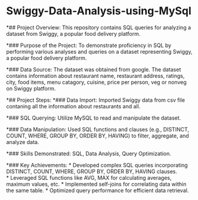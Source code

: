 # Swiggy-Data-Analysis-using-MySql

*## Project Overview:
         This repository contains SQL queries for analyzing a dataset from Swiggy, a popular food delivery platform.
         

*### Purpose of the Project: To demonstrate proficiency in SQL by performing various analyses and queries on a dataset 
                             representing Swiggy, a popular food delivery platform.


*### Data Source: The dataset was obtained from google. The dataset contains information about restaurant name, restaurant address,
                  ratings, city, food items, menu catagory, cuisine, price per person, veg or nonveg on Swiggy platform.


*## Project Steps:
*### Data Import: Imported Swiggy data from csv file contaning all the information about restaurants and all.


*### SQL Querying: Utilize MySQL to read and manipulate the dataset.

               
*### Data Manipulation: Used SQL functions and clauses (e.g., DISTINCT, COUNT, WHERE, GROUP BY, ORDER BY, HAVING)
                        to filter, aggregate, and analyze data.


*### Skills Demonstrated: SQL, Data Analysis, Query Optimization.


*### Key Achievements:
                    * Developed complex SQL queries incorporating DISTINCT, COUNT, WHERE, GROUP BY, ORDER BY, HAVING clauses.  
                    * Leveraged SQL functions like AVG, MAX for calculating averages, maximum values, etc.
                                                               * Implemented self-joins for correlating data within the same table.
                    * Optimized query performance for efficient data retrieval.
                    



